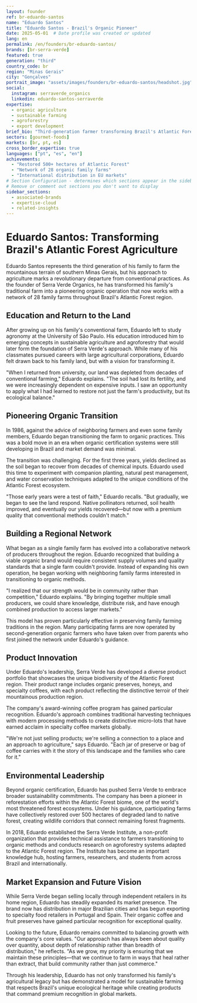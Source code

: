 ```yaml
---
layout: founder
ref: br-eduardo-santos
name: "Eduardo Santos"
title: "Eduardo Santos - Brazil's Organic Pioneer"
date: 2025-05-01  # Date profile was created or updated
lang: en
permalink: /en/founders/br-eduardo-santos/
brands: [br-serra-verde]
featured: true
generation: "third"
country_code: br
region: "Minas Gerais"
city: "Gonçalves"
portrait_image: "assets/images/founders/br-eduardo-santos/headshot.jpg"
social:
  instagram: serraverde_organics
  linkedin: eduardo-santos-serraverde
expertise:
  - organic agriculture
  - sustainable farming
  - agroforestry
  - export development
brief_bio: "Third-generation farmer transforming Brazil's Atlantic Forest agriculture through organic practices and supporting 28 family farms."
sectors: [gourmet-foods]
markets: [br, pt, es]
cross_border_expertise: true
languages: ["pt", "es", "en"]
achievements:
  - "Restored 500+ hectares of Atlantic Forest"
  - "Network of 28 organic family farms"
  - "International distribution in EU markets"
# Section Configuration - determines which sections appear in the sidebar
# Remove or comment out sections you don't want to display
sidebar_sections:
  - associated-brands
  - expertise-cloud
  - related-insights
---
```

# Eduardo Santos: Transforming Brazil's Atlantic Forest Agriculture

Eduardo Santos represents the third generation of his family to farm the mountainous terrain of southern Minas Gerais, but his approach to agriculture marks a revolutionary departure from conventional practices. As the founder of Serra Verde Organics, he has transformed his family's traditional farm into a pioneering organic operation that now works with a network of 28 family farms throughout Brazil's Atlantic Forest region.

## Education and Return to the Land

After growing up on his family's conventional farm, Eduardo left to study agronomy at the University of São Paulo. His education introduced him to emerging concepts in sustainable agriculture and agroforestry that would later form the foundation of Serra Verde's approach. While many of his classmates pursued careers with large agricultural corporations, Eduardo felt drawn back to his family land, but with a vision for transforming it.

"When I returned from university, our land was depleted from decades of conventional farming," Eduardo explains. "The soil had lost its fertility, and we were increasingly dependent on expensive inputs. I saw an opportunity to apply what I had learned to restore not just the farm's productivity, but its ecological balance."

## Pioneering Organic Transition

In 1986, against the advice of neighboring farmers and even some family members, Eduardo began transitioning the farm to organic practices. This was a bold move in an era when organic certification systems were still developing in Brazil and market demand was minimal.

The transition was challenging. For the first three years, yields declined as the soil began to recover from decades of chemical inputs. Eduardo used this time to experiment with companion planting, natural pest management, and water conservation techniques adapted to the unique conditions of the Atlantic Forest ecosystem.

"Those early years were a test of faith," Eduardo recalls. "But gradually, we began to see the land respond. Native pollinators returned, soil health improved, and eventually our yields recovered—but now with a premium quality that conventional methods couldn't match."

## Building a Regional Network

What began as a single family farm has evolved into a collaborative network of producers throughout the region. Eduardo recognized that building a viable organic brand would require consistent supply volumes and quality standards that a single farm couldn't provide. Instead of expanding his own operation, he began working with neighboring family farms interested in transitioning to organic methods.

"I realized that our strength would be in community rather than competition," Eduardo explains. "By bringing together multiple small producers, we could share knowledge, distribute risk, and have enough combined production to access larger markets."

This model has proven particularly effective in preserving family farming traditions in the region. Many participating farms are now operated by second-generation organic farmers who have taken over from parents who first joined the network under Eduardo's guidance.

## Product Innovation

Under Eduardo's leadership, Serra Verde has developed a diverse product portfolio that showcases the unique biodiversity of the Atlantic Forest region. Their product range includes organic preserves, honeys, and specialty coffees, with each product reflecting the distinctive terroir of their mountainous production region.

The company's award-winning coffee program has gained particular recognition. Eduardo's approach combines traditional harvesting techniques with modern processing methods to create distinctive micro-lots that have earned acclaim in specialty coffee markets globally.

"We're not just selling products; we're selling a connection to a place and an approach to agriculture," says Eduardo. "Each jar of preserve or bag of coffee carries with it the story of this landscape and the families who care for it."

## Environmental Leadership

Beyond organic certification, Eduardo has pushed Serra Verde to embrace broader sustainability commitments. The company has been a pioneer in reforestation efforts within the Atlantic Forest biome, one of the world's most threatened forest ecosystems. Under his guidance, participating farms have collectively restored over 500 hectares of degraded land to native forest, creating wildlife corridors that connect remaining forest fragments.

In 2018, Eduardo established the Serra Verde Institute, a non-profit organization that provides technical assistance to farmers transitioning to organic methods and conducts research on agroforestry systems adapted to the Atlantic Forest region. The Institute has become an important knowledge hub, hosting farmers, researchers, and students from across Brazil and internationally.

## Market Expansion and Future Vision

While Serra Verde began selling locally through independent retailers in its home region, Eduardo has steadily expanded its market presence. The brand now has distribution in major Brazilian cities and has begun exporting to specialty food retailers in Portugal and Spain. Their organic coffee and fruit preserves have gained particular recognition for exceptional quality.

Looking to the future, Eduardo remains committed to balancing growth with the company's core values. "Our approach has always been about quality over quantity, about depth of relationship rather than breadth of distribution," he reflects. "As we grow, my priority is ensuring that we maintain these principles—that we continue to farm in ways that heal rather than extract, that build community rather than just commerce."

Through his leadership, Eduardo has not only transformed his family's agricultural legacy but has demonstrated a model for sustainable farming that respects Brazil's unique ecological heritage while creating products that command premium recognition in global markets.
